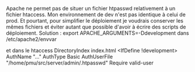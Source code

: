 Apache ne permet pas de situer un fichier htpasswd relativement à un fichier htaccess.
Mon environnement de dev n'est pas identique à celui de prod.
Et pourtant, pour simplifier le déploiement je voudrais conserver les mêmes fichiers et éviter autant que possible d'avoir à écrire des scripts de déploiement.
Solution : 
export APACHE_ARGUMENTS=-Ddevelopment dans /etc/apache2/envvar

et dans le htaccess
DirectoryIndex index.html
<IfDefine !development>
    AuthName "..."
    AuthType Basic
    AuthUserFile "/home/pmu/src/server/admin/.htpasswd"
    Require valid-user
</IfDefine>


